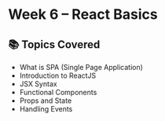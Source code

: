 # Week 6 – React Basics

## 📚 Topics Covered

- What is SPA (Single Page Application)
- Introduction to ReactJS
- JSX Syntax
- Functional Components
- Props and State
- Handling Events

